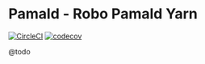 # Pamald - Robo Pamald Yarn

[![CircleCI](https://circleci.com/gh/Pamald/robo-pamald-yarn/tree/1.x.svg?style=svg)](https://circleci.com/gh/Pamald/robo-pamald-yarn/?branch=1.x)
[![codecov](https://codecov.io/gh/Pamald/robo-pamald-yarn/branch/1.x/graph/badge.svg?token=Y6GIX9ovAG)](https://app.codecov.io/gh/Pamald/robo-pamald-yarn/branch/1.x)


@todo

